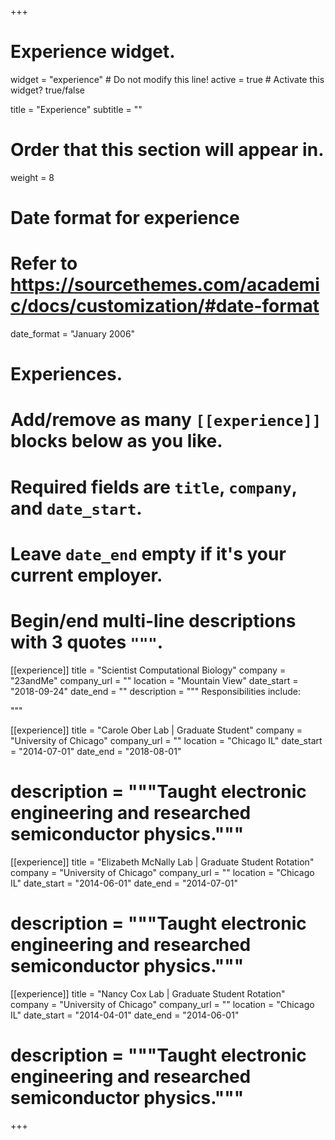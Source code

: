 +++
# Experience widget.
widget = "experience"  # Do not modify this line!
active = true  # Activate this widget? true/false

title = "Experience"
subtitle = ""

# Order that this section will appear in.
weight = 8

# Date format for experience
#   Refer to https://sourcethemes.com/academic/docs/customization/#date-format
date_format = "January 2006"

# Experiences.
#   Add/remove as many `[[experience]]` blocks below as you like.
#   Required fields are `title`, `company`, and `date_start`.
#   Leave `date_end` empty if it's your current employer.
#   Begin/end multi-line descriptions with 3 quotes `"""`.
[[experience]]
  title = "Scientist Computational Biology"
  company = "23andMe"
  company_url = ""
  location = "Mountain View"
  date_start = "2018-09-24"
  date_end = ""
  description = """
  Responsibilities include:

  """

[[experience]]
  title = "Carole Ober Lab | Graduate Student"
  company = "University of Chicago"
  company_url = ""
  location = "Chicago IL"
  date_start = "2014-07-01"
  date_end = "2018-08-01"
#  description = """Taught electronic engineering and researched semiconductor physics."""

[[experience]]
  title = "Elizabeth McNally Lab | Graduate Student Rotation"
  company = "University of Chicago"
  company_url = ""
  location = "Chicago IL"
  date_start = "2014-06-01"
  date_end = "2014-07-01"
#  description = """Taught electronic engineering and researched semiconductor physics."""

[[experience]]
  title = "Nancy Cox Lab | Graduate Student Rotation"
  company = "University of Chicago"
  company_url = ""
  location = "Chicago IL"
  date_start = "2014-04-01"
  date_end = "2014-06-01"
#  description = """Taught electronic engineering and researched semiconductor physics."""

+++
